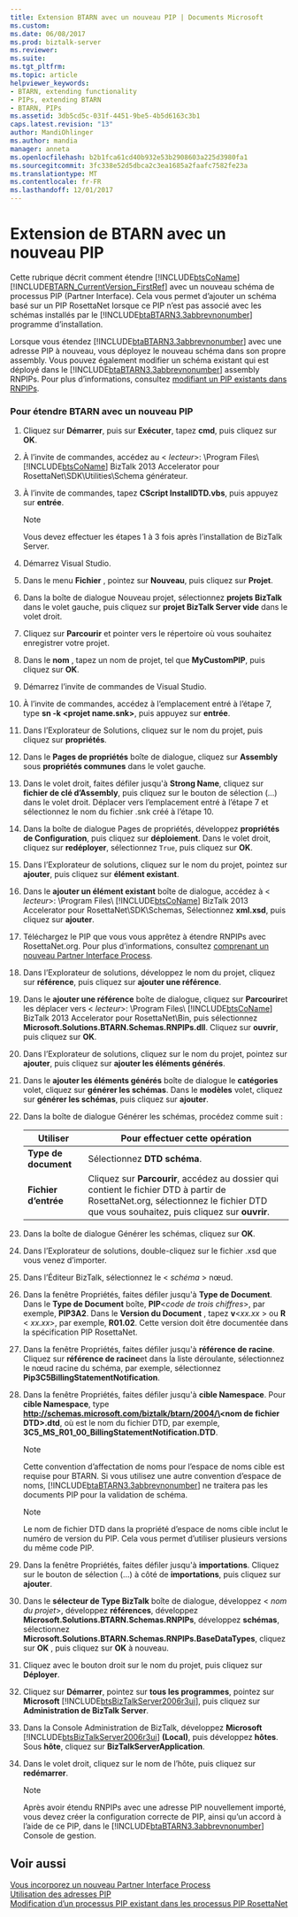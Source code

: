 ```yaml
---
title: Extension BTARN avec un nouveau PIP | Documents Microsoft
ms.custom: 
ms.date: 06/08/2017
ms.prod: biztalk-server
ms.reviewer: 
ms.suite: 
ms.tgt_pltfrm: 
ms.topic: article
helpviewer_keywords:
- BTARN, extending functionality
- PIPs, extending BTARN
- BTARN, PIPs
ms.assetid: 3db5cd5c-031f-4451-9be5-4b5d6163c3b1
caps.latest.revision: "13"
author: MandiOhlinger
ms.author: mandia
manager: anneta
ms.openlocfilehash: b2b1fca61cd40b932e53b2908603a225d3980fa1
ms.sourcegitcommit: 3fc338e52d5dbca2c3ea1685a2faafc7582fe23a
ms.translationtype: MT
ms.contentlocale: fr-FR
ms.lasthandoff: 12/01/2017
---
```

# <a name="extending-btarn-with-a-new-pip"></a>Extension de BTARN avec un nouveau PIP
Cette rubrique décrit comment étendre [!INCLUDE[btsCoName](../../includes/btsconame-md.md)] [!INCLUDE[BTARN_CurrentVersion_FirstRef](../../includes/btarn-currentversion-firstref-md.md)] avec un nouveau schéma de processus PIP (Partner Interface). Cela vous permet d’ajouter un schéma basé sur un PIP RosettaNet lorsque ce PIP n’est pas associé avec les schémas installés par le [!INCLUDE[btaBTARN3.3abbrevnonumber](../../includes/btabtarn3-3abbrevnonumber-md.md)] programme d’installation.  
  
 Lorsque vous étendez [!INCLUDE[btaBTARN3.3abbrevnonumber](../../includes/btabtarn3-3abbrevnonumber-md.md)] avec une adresse PIP à nouveau, vous déployez le nouveau schéma dans son propre assembly. Vous pouvez également modifier un schéma existant qui est déployé dans le [!INCLUDE[btaBTARN3.3abbrevnonumber](../../includes/btabtarn3-3abbrevnonumber-md.md)] assembly RNPIPs. Pour plus d’informations, consultez [modifiant un PIP existants dans RNPIPs](../../adapters-and-accelerators/accelerator-rosettanet/modifying-an-existing-pip-in-rnpips.md).  
  
### <a name="to-extend-btarn-with-a-new-pip"></a>Pour étendre BTARN avec un nouveau PIP  
  
1.  Cliquez sur **Démarrer**, puis sur **Exécuter**, tapez **cmd**, puis cliquez sur **OK**.  
  
2.  À l’invite de commandes, accédez au \< *lecteur*\>: \Program Files\\ [!INCLUDE[btsCoName](../../includes/btsconame-md.md)] BizTalk 2013 Accelerator pour RosettaNet\SDK\Utilities\Schema générateur.  
  
3.  À l’invite de commandes, tapez **CScript InstallDTD.vbs**, puis appuyez sur **entrée**.  
  
    > [!NOTE]
    >  Vous devez effectuer les étapes 1 à 3 fois après l’installation de BizTalk Server.  
  
4.  Démarrez Visual Studio.  
  
5.  Dans le menu **Fichier** , pointez sur **Nouveau**, puis cliquez sur **Projet**.  
  
6.  Dans la boîte de dialogue Nouveau projet, sélectionnez **projets BizTalk** dans le volet gauche, puis cliquez sur **projet BizTalk Server vide** dans le volet droit.  
  
7.  Cliquez sur **Parcourir** et pointer vers le répertoire où vous souhaitez enregistrer votre projet.  
  
8.  Dans le **nom** , tapez un nom de projet, tel que **MyCustomPIP**, puis cliquez sur **OK**.  
  
9. Démarrez l’invite de commandes de Visual Studio.  
  
10. À l’invite de commandes, accédez à l’emplacement entré à l’étape 7, type **sn -k \<projet name.snk\>**, puis appuyez sur **entrée**.  
  
11. Dans l’Explorateur de Solutions, cliquez sur le nom du projet, puis cliquez sur **propriétés**.  
  
12. Dans le **Pages de propriétés** boîte de dialogue, cliquez sur **Assembly** sous **propriétés communes** dans le volet gauche.  
  
13. Dans le volet droit, faites défiler jusqu'à **Strong Name**, cliquez sur **fichier de clé d’Assembly**, puis cliquez sur le bouton de sélection (...) dans le volet droit. Déplacer vers l’emplacement entré à l’étape 7 et sélectionnez le nom du fichier .snk créé à l’étape 10.  
  
14. Dans la boîte de dialogue Pages de propriétés, développez **propriétés de Configuration**, puis cliquez sur **déploiement**. Dans le volet droit, cliquez sur **redéployer**, sélectionnez `True`, puis cliquez sur **OK**.  
  
15. Dans l’Explorateur de solutions, cliquez sur le nom du projet, pointez sur **ajouter**, puis cliquez sur **élément existant**.  
  
16. Dans le **ajouter un élément existant** boîte de dialogue, accédez à \< *lecteur*\>: \Program Files\\ [!INCLUDE[btsCoName](../../includes/btsconame-md.md)] BizTalk 2013 Accelerator pour RosettaNet\SDK\Schemas, Sélectionnez **xml.xsd**, puis cliquez sur **ajouter**.  
  
17. Téléchargez le PIP que vous vous apprêtez à étendre RNPIPs avec RosettaNet.org. Pour plus d’informations, consultez [comprenant un nouveau Partner Interface Process](../../adapters-and-accelerators/accelerator-rosettanet/incorporating-a-new-partner-interface-process.md).  
  
18. Dans l’Explorateur de solutions, développez le nom du projet, cliquez sur **référence**, puis cliquez sur **ajouter une référence**.  
  
19. Dans le **ajouter une référence** boîte de dialogue, cliquez sur **Parcourir**et les déplacer vers \< *lecteur*\>: \Program Files\\ [!INCLUDE[btsCoName](../../includes/btsconame-md.md)] BizTalk 2013 Accelerator pour RosettaNet\Bin, puis sélectionnez **Microsoft.Solutions.BTARN.Schemas.RNPIPs.dll**. Cliquez sur **ouvrir**, puis cliquez sur **OK**.  
  
20. Dans l’Explorateur de solutions, cliquez sur le nom du projet, pointez sur **ajouter**, puis cliquez sur **ajouter les éléments générés**.  
  
21. Dans le **ajouter les éléments générés** boîte de dialogue le **catégories** volet, cliquez sur **générer les schémas**. Dans le **modèles** volet, cliquez sur **générer les schémas**, puis cliquez sur **ajouter**.  
  
22. Dans la boîte de dialogue Générer les schémas, procédez comme suit :  
  
    |Utiliser|Pour effectuer cette opération|  
    |--------------|----------------|  
    |**Type de document**|Sélectionnez **DTD schéma**.|  
    |**Fichier d’entrée**|Cliquez sur **Parcourir**, accédez au dossier qui contient le fichier DTD à partir de RosettaNet.org, sélectionnez le fichier DTD que vous souhaitez, puis cliquez sur **ouvrir**.|  
  
23. Dans la boîte de dialogue Générer les schémas, cliquez sur **OK**.  
  
24. Dans l’Explorateur de solutions, double-cliquez sur le fichier .xsd que vous venez d’importer.  
  
25. Dans l’Éditeur BizTalk, sélectionnez le \< *schéma* \> nœud.  
  
26. Dans la fenêtre Propriétés, faites défiler jusqu'à **Type de Document**. Dans le **Type de Document** boîte, **PIP**\<*code de trois chiffres*\>, par exemple, **PIP3A2**. Dans le **Version du Document** , tapez **v**\<*xx.xx* \> ou **R** \< *xx.xx*\>, par exemple, **R01.02**. Cette version doit être documentée dans la spécification PIP RosettaNet.  
  
27. Dans la fenêtre Propriétés, faites défiler jusqu'à **référence de racine**. Cliquez sur **référence de racine**et dans la liste déroulante, sélectionnez le nœud racine du schéma, par exemple, sélectionnez **Pip3C5BillingStatementNotification**.  
  
28. Dans la fenêtre Propriétés, faites défiler jusqu'à **cible Namespace**. Pour **cible Namespace**, type **http://schemas.microsoft.com/biztalk/btarn/2004/\<nom de fichier DTD\>.dtd**, où est le nom du fichier DTD, par exemple,  **3C5_MS_R01_00_BillingStatementNotification.DTD**.  
  
    > [!NOTE]
    >  Cette convention d’affectation de noms pour l’espace de noms cible est requise pour BTARN. Si vous utilisez une autre convention d’espace de noms, [!INCLUDE[btaBTARN3.3abbrevnonumber](../../includes/btabtarn3-3abbrevnonumber-md.md)] ne traitera pas les documents PIP pour la validation de schéma.  
  
    > [!NOTE]
    >  Le nom de fichier DTD dans la propriété d’espace de noms cible inclut le numéro de version du PIP. Cela vous permet d’utiliser plusieurs versions du même code PIP.  
  
29. Dans la fenêtre Propriétés, faites défiler jusqu'à **importations**. Cliquez sur le bouton de sélection (...) à côté de **importations**, puis cliquez sur **ajouter**.  
  
30. Dans le **sélecteur de Type BizTalk** boîte de dialogue, développez \< *nom du projet*\>, développez **références**, développez  **Microsoft.Solutions.BTARN.Schemas.RNPIPs**, développez **schémas**, sélectionnez **Microsoft.Solutions.BTARN.Schemas.RNPIPs.BaseDataTypes**, cliquez sur **OK** , puis cliquez sur **OK** à nouveau.  
  
31. Cliquez avec le bouton droit sur le nom du projet, puis cliquez sur **Déployer**.  
  
32. Cliquez sur **Démarrer**, pointez sur **tous les programmes**, pointez sur **Microsoft** [!INCLUDE[btsBizTalkServer2006r3ui](../../includes/btsbiztalkserver2006r3ui-md.md)], puis cliquez sur **Administration de BizTalk Server**.  
  
33. Dans la Console Administration de BizTalk, développez **Microsoft** [!INCLUDE[btsBizTalkServer2006r3ui](../../includes/btsbiztalkserver2006r3ui-md.md)] **(Local)**, puis développez **hôtes**. Sous **hôte**, cliquez sur **BizTalkServerApplication**.  
  
34. Dans le volet droit, cliquez sur le nom de l’hôte, puis cliquez sur **redémarrer**.  
  
    > [!NOTE]
    >  Après avoir étendu RNPIPs avec une adresse PIP nouvellement importé, vous devez créer la configuration correcte de PIP, ainsi qu’un accord à l’aide de ce PIP, dans le [!INCLUDE[btaBTARN3.3abbrevnonumber](../../includes/btabtarn3-3abbrevnonumber-md.md)] Console de gestion.  
  
## <a name="see-also"></a>Voir aussi  
 [Vous incorporez un nouveau Partner Interface Process](../../adapters-and-accelerators/accelerator-rosettanet/incorporating-a-new-partner-interface-process.md)   
 [Utilisation des adresses PIP](../../adapters-and-accelerators/accelerator-rosettanet/working-with-pips.md)   
 [Modification d’un processus PIP existant dans les processus PIP RosettaNet](../../adapters-and-accelerators/accelerator-rosettanet/modifying-an-existing-pip-in-rnpips.md)
